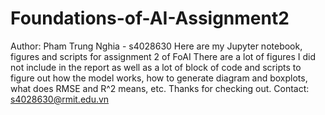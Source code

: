 # Foundations-of-AI-Assignment2
Author: Pham Trung Nghia - s4028630
Here are my Jupyter notebook, figures and scripts for assignment 2 of FoAI
There are a lot of figures I did not include in the report as well as a lot of block of code and scripts to figure out how the model works, how to generate diagram and boxplots, what does RMSE and R^2 means, etc. Thanks for checking out.
Contact: s4028630@rmit.edu.vn
